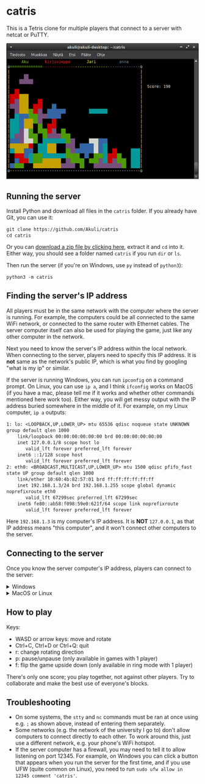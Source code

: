 # catris

This is a Tetris clone for multiple players that connect to a server with netcat or PuTTY.

![Screenshot](screenshot.png)


## Running the server

Install Python and download all files in the `catris` folder.
If you already have Git, you can use it:

```
git clone https://github.com/Akuli/catris
cd catris
```

Or you can [download a zip file by clicking here](https://github.com/Akuli/catris/archive/refs/heads/main.zip),
extract it and `cd` into it.
Either way, you should see a folder named `catris` if you run `dir` or `ls`.

Then run the server (if you're on Windows, use `py` instead of `python3`):

```
python3 -m catris
```


## Finding the server's IP address

All players must be in the same network with the computer where the server is running.
For example, the computers could be all connected to the same WiFi network,
or connected to the same router with Ethernet cables.
The server computer itself can also be used for playing the game,
just like any other computer in the network.

Next you need to know the server's IP address within the local network.
When connecting to the server, players need to specify this IP address.
It is **not** same as the network's public IP,
which is what you find by googling "what is my ip" or similar.

If the server is running Windows, you can run `ipconfig` on a command prompt.
On Linux, you can use `ip a`, and I think `ifconfig` works on MacOS
(if you have a mac, please tell me if it works and whether other commands mentioned here work too).
Either way, you will get messy output with the IP address buried somewhere in the middle of it.
For example, on my Linux computer, `ip a` outputs:

```
1: lo: <LOOPBACK,UP,LOWER_UP> mtu 65536 qdisc noqueue state UNKNOWN group default qlen 1000
    link/loopback 00:00:00:00:00:00 brd 00:00:00:00:00:00
    inet 127.0.0.1/8 scope host lo
       valid_lft forever preferred_lft forever
    inet6 ::1/128 scope host 
       valid_lft forever preferred_lft forever
2: eth0: <BROADCAST,MULTICAST,UP,LOWER_UP> mtu 1500 qdisc pfifo_fast state UP group default qlen 1000
    link/ether 10:60:4b:82:57:01 brd ff:ff:ff:ff:ff:ff
    inet 192.168.1.3/24 brd 192.168.1.255 scope global dynamic noprefixroute eth0
       valid_lft 67299sec preferred_lft 67299sec
    inet6 fe80::ab58:f098:59e0:621f/64 scope link noprefixroute 
       valid_lft forever preferred_lft forever
```

Here `192.168.1.3` is my computer's IP address.
It is **NOT** `127.0.0.1`, as that IP address means "this computer",
and it won't connect other computers to the server.


## Connecting to the server

Once you know the server computer's IP address, players can connect to the server:

<details>
<summary>Windows</summary>

[Install PuTTY](https://www.putty.org/).
Once installed, you can open it from the start menu.
Fill in these settings:
- Session:
    - Host Name: Put the IP address of the server here.
    - Port: `12345`
    - Connection type: Raw
- Terminal:
    - Local echo: Force off
    - Local line editing: Force off

Then click the "Open" button to play.

</details>

<details>
<summary>MacOS or Linux</summary>

Open a terminal and run:

```
stty raw; nc PUT_THE_IP_ADDRESS_HERE 12345; stty cooked
```

If you forget `stty raw`, you will get an error message reminding you to run it first.
It is needed because otherwise you would have to press enter every time
you want to send something to the server.

If you forget `stty cooked`, the terminal will be in a weird state when you quit the game,
and you may need to open a new terminal.

</details>


## How to play

Keys:
- WASD or arrow keys: move and rotate
- Ctrl+C, Ctrl+D or Ctrl+Q: quit
- r: change rotating direction
- p: pause/unpause (only available in games with 1 player)
- f: flip the game upside down (only available in ring mode with 1 player)

There's only one score; you play together, not against other players.
Try to collaborate and make the best use of everyone's blocks.


## Troubleshooting

- On some systems, the `stty` and `nc` commands must be ran at once using e.g. `;` as shown above,
    instead of entering them separately.
- Some networks (e.g. the network of the university I go to)
    don't allow computers to connect directly to each other.
    To work around this, just use a different network,
    e.g. your phone's WiFi hotspot.
- If the server computer has a firewall, you may need to tell it to allow listening on port 12345.
    For example, on Windows you can click a button that appears when you run the server for the first time,
    and if you use UFW (quite common on Linux),
    you need to run `sudo ufw allow in 12345 comment 'catris'`.
